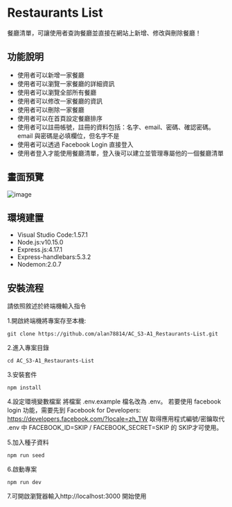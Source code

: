 # Restaurants List
餐廳清單，可讓使用者查詢餐廳並直接在網站上新增、修改與刪除餐廳！

## 功能說明
- 使用者可以新增一家餐廳
- 使用者可以瀏覽一家餐廳的詳細資訊
- 使用者可以瀏覽全部所有餐廳
- 使用者可以修改一家餐廳的資訊
- 使用者可以刪除一家餐廳
- 使用者可以在首頁設定餐廳排序
- 使用者可以註冊帳號，註冊的資料包括：名字、email、密碼、確認密碼。email 與密碼是必填欄位，但名字不是
- 使用者可以透過 Facebook Login 直接登入
- 使用者登入才能使用餐廳清單，登入後可以建立並管理專屬他的一個餐廳清單


## 畫面預覽
![image](https://github.com/alan78814/AC_S2-3_Restaurants-List_CRUD/blob/main/1.PNG)

## 環境建置
- Visual Studio Code:1.57.1
- Node.js:v10.15.0
- Express.js:4.17.1
- Express-handlebars:5.3.2
- Nodemon:2.0.7

## 安裝流程
請依照敘述於終端機輸入指令

1.開啟終端機將專案存至本機:
```
git clone https://github.com/alan78814/AC_S3-A1_Restaurants-List.git
```
2.進入專案目錄
```
cd AC_S3-A1_Restaurants-List
```
3.安裝套件
```
npm install
```
4.設定環境變數檔案
將檔案 .env.example 檔名改為 .env。
若要使用 facebook login 功能，需要先到 Facebook for Developers:
https://developers.facebook.com/?locale=zh_TW 
取得應用程式編號/密鑰取代 .env 中 FACEBOOK_ID=SKIP / FACEBOOK_SECRET=SKIP 的 SKIP才可使用。

5.加入種子資料
```
npm run seed
```
6.啟動專案
```
npm run dev
```
7.可開啟瀏覽器輸入http://localhost:3000 開始使用

